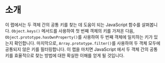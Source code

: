 # 소개

이 랩에서는 두 객체 간의 공통 키를 찾는 데 도움이 되는 JavaScript 함수를 살펴봅니다. `Object.keys()` 메서드를 사용하여 첫 번째 객체의 키를 가져온 다음, `Object.prototype.hasOwnProperty()`를 사용하여 두 번째 객체에 일치하는 키가 있는지 확인합니다. 마지막으로, `Array.prototype.filter()`를 사용하여 두 객체 모두에 공통되지 않은 키를 필터링합니다. 이 랩을 마치면 JavaScript 에서 두 객체 간의 공통 키를 효율적으로 찾는 방법에 대한 확실한 이해를 얻게 될 것입니다.

